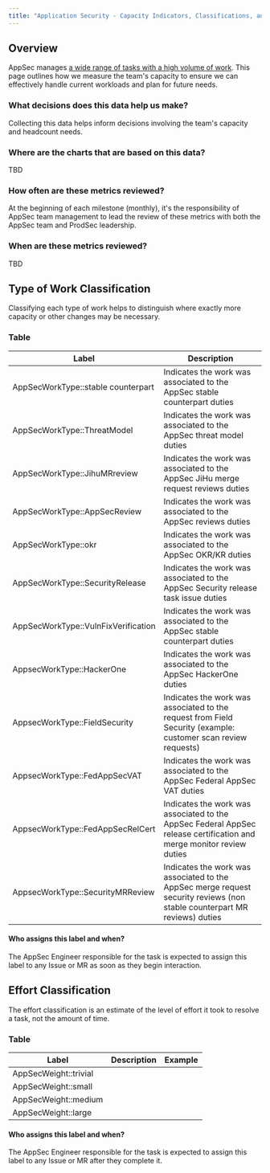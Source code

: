 ```yaml
---
title: "Application Security - Capacity Indicators, Classifications, and Workflows"
---
```


## Overview

AppSec manages [a wide range of tasks with a high volume of work](https://gitlab.com/gitlab-com/gl-security/appsec/appsec-team#team-capacity-planning-and-operational-work). This page outlines how we measure the team's capacity to ensure we can effectively handle current workloads and plan for future needs.


### What decisions does this data help us make?

Collecting this data helps inform decisions involving the team's capacity and headcount needs.

### Where are the charts that are based on this data?

TBD

### How often are these metrics reviewed?

At the beginning of each milestone (monthly), it's the responsibility of AppSec team management to lead the review of these metrics with both the AppSec team and ProdSec leadership.

### When are these metrics reviewed?

TBD

## Type of Work Classification

Classifying each type of work helps to distinguish where exactly more capacity or other changes may be necessary.

### Table

| Label    | Description |
| -------- | ------- |
| AppSecWorkType::stable counterpart  | Indicates the work was associated to the AppSec stable counterpart duties |
| AppSecWorkType::ThreatModel | Indicates the work was associated to the AppSec threat model duties |
| AppSecWorkType::JihuMRreview | Indicates the work was associated to the AppSec JiHu merge request reviews duties |
| AppSecWorkType::AppSecReview | Indicates the work was associated to the AppSec reviews duties |
| AppSecWorkType::okr | Indicates the work was associated to the AppSec OKR/KR duties |
| AppSecWorkType::SecurityRelease | Indicates the work was associated to the AppSec Security release task issue duties |
| AppSecWorkType::VulnFixVerification | Indicates the work was associated to the AppSec stable counterpart duties |
| AppsecWorkType::HackerOne | Indicates the work was associated to the AppSec HackerOne duties |
| AppsecWorkType::FieldSecurity | Indicates the work was associated to the request from Field Security (example: customer scan review requests) |
| AppsecWorkType::FedAppSecVAT | Indicates the work was associated to the AppSec Federal AppSec VAT duties |
| AppsecWorkType::FedAppSecRelCert | Indicates the work was associated to the AppSec Federal AppSec release certification and merge monitor review duties |
| AppsecWorkType::SecurityMRReview | Indicates the work was associated to the AppSec merge request security reviews (non stable counterpart MR reviews) duties |

#### Who assigns this label and when?

The AppSec Engineer responsible for the task is expected to assign this label to any Issue or MR as soon as they begin interaction.

## Effort Classification

The effort classification is an estimate of the level of effort it took to resolve a task, not the amount of time.

### Table

| Label    | Description | Example |
| -------- | ------- | ------- |
| AppSecWeight::trivial | | |
| AppSecWeight::small  | | |
| AppSecWeight::medium | | |
| AppSecWeight::large | | |

#### Who assigns this label and when?

The AppSec Engineer responsible for the task is expected to assign this label to any Issue or MR after they complete it.


